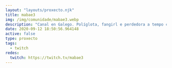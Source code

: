 ```yaml
---
layout: "layouts/proxecto.njk"
title: mabae3
img: /img/comunidade/mabae3.webp
description: "Canal en Galego. Políglota, fangirl e perdedora a tempo completo. Nunca sei de nada e sempre aprendo de todo. \U0001D435\U0001D452\U0001D45B\U0001D463\U0001D452\U0001D45B\U0001D462\U0001D461\U0001D456 \U0001D44E\U0001D459 \U0001D45A\U0001D456\U0001D45C \U0001D460\U0001D450\U0001D629\U0001D456\U0001D453\U0001D45C!—"
date: 2020-09-12 18:50:56.964148
active: false
type: proxecto
tags:
  - twitch
redes:
  twitch: https://twitch.tv/mabae3
---
```

